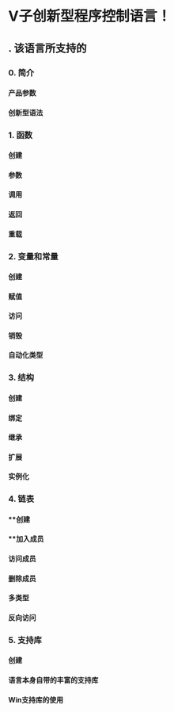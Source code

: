 # V子创新型程序控制语言！
## . 该语言所支持的
### 0. 简介
#### 产品参数
#### 创新型语法
### 1. 函数
#### 创建
#### 参数
#### 调用
#### 返回
#### 重载
### 2. 变量和常量
#### 创建
#### 赋值
#### 访问
#### 销毁
#### 自动化类型
### 3. 结构
#### 创建
#### 绑定
#### 继承
#### 扩展
#### 实例化
### 4. 链表
#### **创建
#### **加入成员
#### 访问成员
#### 删除成员
#### 多类型
#### 反向访问
### 5. 支持库
#### 创建
#### 语言本身自带的丰富的支持库
#### Win支持库的使用
